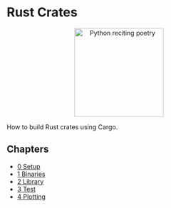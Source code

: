# Rust Crates

<div align="center">
    <img src="./images/logo.svg" alt="Python reciting poetry" width=200>
</div>

How to build Rust crates using Cargo.

## Chapters

-   [0 Setup](./chapters/0-Setup/README.md)
-   [1 Binaries](./chapters/1-Binaries/README.md)
-   [2 Library](./chapters/2-Library/README.md)
-   [3 Test](./chapters/3-Test/README.md)
-   [4 Plotting](./chapters/4-Plotting/README.md)
